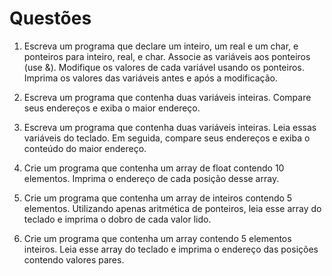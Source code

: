# Questões

1. Escreva um programa que declare um inteiro, um real e um char, e ponteiros para inteiro,
real, e char. Associe as variáveis aos ponteiros (use &). Modifique os valores de cada
variável usando os ponteiros. Imprima os valores das variáveis antes e após a modificação.

2. Escreva um programa que contenha duas variáveis inteiras. Compare seus endereços e
exiba o maior endereço.

3. Escreva um programa que contenha duas variáveis inteiras. Leia essas variáveis do
teclado. Em seguida, compare seus endereços e exiba o conteúdo do maior endereço.

4. Crie um programa que contenha um array de float contendo 10 elementos. Imprima o
endereço de cada posição desse array.

5. Crie um programa que contenha um array de inteiros contendo 5 elementos. Utilizando
apenas aritmética de ponteiros, leia esse array do teclado e imprima o dobro de cada valor
lido.

6. Crie um programa que contenha um array contendo 5 elementos inteiros. Leia esse array
do teclado e imprima o endereço das posições contendo valores pares.